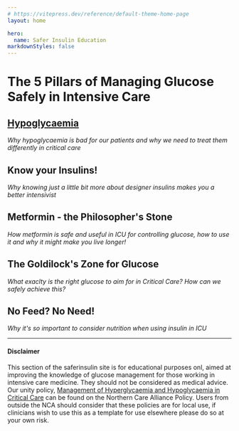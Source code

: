 ```yaml
---
# https://vitepress.dev/reference/default-theme-home-page
layout: home

hero:
  name: Safer Insulin Education
markdownStyles: false
---
```


# The 5 Pillars of Managing Glucose Safely in Intensive Care

## [Hypoglycaemia](/hypoglycaemia.md)
*Why hypoglycaemia is bad for our patients and why we need to treat them differently in critical care*


## Know your Insulins!
*Why knowing just a little bit more about designer insulins makes you a better intensivist*


## Metformin - the Philosopher's Stone
*How metformin is safe and useful in ICU for controlling glucose, how to use it and why it might make you live longer!*


## The Goldilock's Zone for Glucose
*What exaclty is the right glucose to aim for in Critical Care? How can we safely achieve this?*


## No Feed? No Need!
*Why it's so important to consider nutrition when using insulin in ICU*


***

#### Disclaimer
This section of the saferinsulin site is for educational purposes onl, aimed at improving the knowledge of glucose management for those working in intensive care medicine. They should not be considered as medical advice. Our unity policy, [Management of Hyperglycaemia and Hypoglycaemia in Critical Care](https://www.northerncarealliance.nhs.uk/our-policy-hub?open=55908) can be found on the Northern Care Alliance Policy. Users from outside the NCA should consider that these policies are for local use, if clinicians wish to use this as a template for use elsewhere please do so at your own risk.




  



